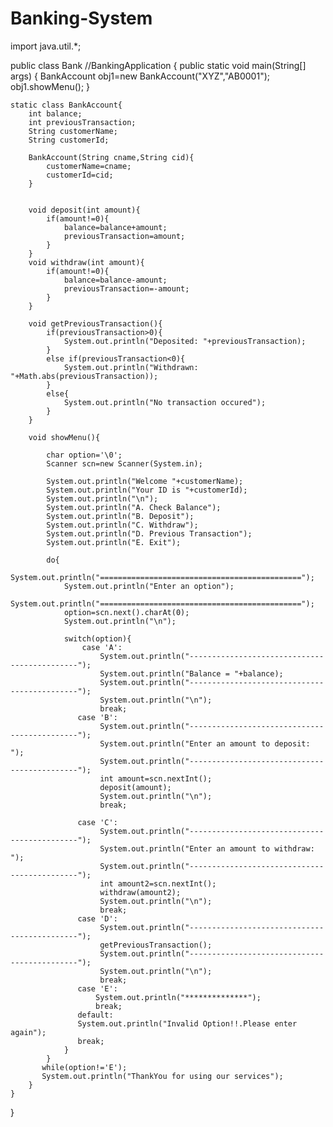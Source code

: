 # Banking-System
import java.util.*;

public class Bank //BankingApplication
{
	public static void main(String[] args) {
		BankAccount obj1=new BankAccount("XYZ","AB0001");
		obj1.showMenu();
	}
	
	static class BankAccount{
	    int balance;
	    int previousTransaction;
	    String customerName;
	    String customerId;
	    
	    BankAccount(String cname,String cid){
	        customerName=cname;
	        customerId=cid;
	    }
	    
	    
	    void deposit(int amount){
	        if(amount!=0){
	            balance=balance+amount;
	            previousTransaction=amount;
	        }
	    }
	    void withdraw(int amount){
	        if(amount!=0){
	            balance=balance-amount;
	            previousTransaction=-amount;   
	        }
	    }
	    
	    void getPreviousTransaction(){
	        if(previousTransaction>0){
	            System.out.println("Deposited: "+previousTransaction);
	        }
	        else if(previousTransaction<0){
	            System.out.println("Withdrawn: "+Math.abs(previousTransaction));
	        }
	        else{
	            System.out.println("No transaction occured");
	        }
	    }
	    
	    void showMenu(){
	        
	        char option='\0';
	        Scanner scn=new Scanner(System.in);
	        
	        System.out.println("Welcome "+customerName);
	        System.out.println("Your ID is "+customerId);
	        System.out.println("\n");
	        System.out.println("A. Check Balance");
	        System.out.println("B. Deposit");
	        System.out.println("C. Withdraw");
	        System.out.println("D. Previous Transaction");
	        System.out.println("E. Exit");
	        
	        do{
	            System.out.println("=============================================");
	            System.out.println("Enter an option");
	            System.out.println("=============================================");
	            option=scn.next().charAt(0);
	            System.out.println("\n");
	            
	            switch(option){
	                case 'A':
	                    System.out.println("---------------------------------------------");
	                    System.out.println("Balance = "+balance);
	                    System.out.println("---------------------------------------------");
	                    System.out.println("\n");
	                    break;
	               case 'B':
	                    System.out.println("---------------------------------------------");
	                    System.out.println("Enter an amount to deposit: ");
	                    System.out.println("---------------------------------------------");
	                    int amount=scn.nextInt();
	                    deposit(amount);
	                    System.out.println("\n");
	                    break;
	                    
	               case 'C':
	                    System.out.println("---------------------------------------------");
	                    System.out.println("Enter an amount to withdraw: ");
	                    System.out.println("---------------------------------------------");
	                    int amount2=scn.nextInt();
	                    withdraw(amount2);
	                    System.out.println("\n");
	                    break;
	               case 'D':
	                    System.out.println("---------------------------------------------");
	                    getPreviousTransaction();
	                    System.out.println("---------------------------------------------");
	                    System.out.println("\n");
	                    break;
	               case 'E':
	                   System.out.println("**************");
	                   break;
	               default:
	               System.out.println("Invalid Option!!.Please enter again");
	               break;
	            }
	        }
	       while(option!='E');
	       System.out.println("ThankYou for using our services");
	    }
	}
}
